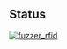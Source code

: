 ## Status

[![fuzzer_rfid](https://catalog.flipperzero.one/application/fuzzer_rfid/widget)](https://catalog.flipperzero.one/application/fuzzer_rfid/page)